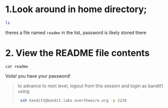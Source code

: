 # 1.Look around in home directory;
```bash
ls
```
theres a file named ```readme``` in the list, password is likely stored there
# 2. View the  README file contents
```
cat readme
```
Voila! you have your password!

> to advance to next level, logout from this session and login as bandit1 using
> ```bash
>  ssh bandit1@bandit.labs.overthewire.org -p 2220
> ```
